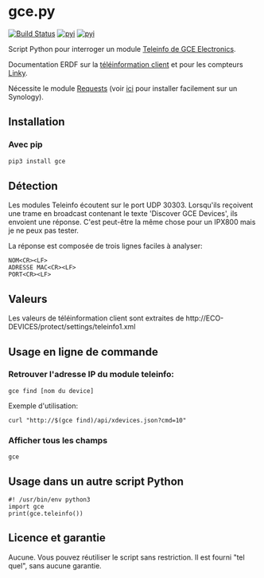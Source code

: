 # gce.py

[![Build Status](https://travis-ci.org/rene-d/gce.svg?branch=master)](https://travis-ci.org/rene-d/gce)
[![pyi](https://img.shields.io/pypi/v/gce.svg)](https://pypi.python.org/pypi/gce)
[![pyi](https://img.shields.io/pypi/pyversions/gce.svg)](https://pypi.python.org/pypi/gce)

Script Python pour interroger un module [Teleinfo de GCE Electronics](http://gce-electronics.com/fr/carte-et-module-relais-serveur-ethernet/409-teleinformation-ethernet-ecodevices.html).

Documentation ERDF sur la [téléinformation client](https://www.enedis.fr/sites/default/files/Enedis-NOI-CPT_02E.pdf) et pour les compteurs [Linky](https://www.enedis.fr/sites/default/files/Enedis-NOI-CPT_54E.pdf).

Nécessite le module [Requests](http://python-requests.org/) (voir [ici](https://github.com/rene-d/netatmo#installation-on-a-synology-nas) pour installer facilement sur un Synology).

## Installation

### Avec pip

```bash
pip3 install gce
```

## Détection
Les modules Teleinfo écoutent sur le port UDP 30303. Lorsqu'ils reçoivent une trame en broadcast contenant le texte 'Discover GCE Devices', ils envoient une réponse. C'est peut-être la même chose pour un IPX800 mais je ne peux pas tester.

La réponse est composée de trois lignes faciles à analyser:

    NOM<CR><LF>
    ADRESSE MAC<CR><LF>
    PORT<CR><LF>

## Valeurs
Les valeurs de téléinformation client sont extraites de http://ECO-DEVICES/protect/settings/teleinfo1.xml

## Usage en ligne de commande

### Retrouver l'adresse IP du module teleinfo:

    gce find [nom du device]

Exemple d'utilisation:

    curl "http://$(gce find)/api/xdevices.json?cmd=10"

### Afficher tous les champs

    gce

## Usage dans un autre script Python

    #! /usr/bin/env python3
    import gce
    print(gce.teleinfo())

## Licence et garantie

Aucune. Vous pouvez réutiliser le script sans restriction. Il est fourni "tel quel", sans aucune garantie.

